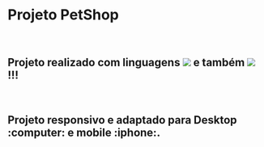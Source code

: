 <h1>Projeto PetShop</h1>
<br>
<h2>Projeto realizado com linguagens <img src="https://img.shields.io/badge/HTML5-E34F26?style=for-the-badge&logo=html5&logoColor=white"> e também <img src="https://img.shields.io/badge/CSS-239120?&style=for-the-badge&logo=css3&logoColor=white"> !!!</h2>
<br>
<h2>Projeto responsivo e adaptado para Desktop :computer: e mobile :iphone:.</h2>
